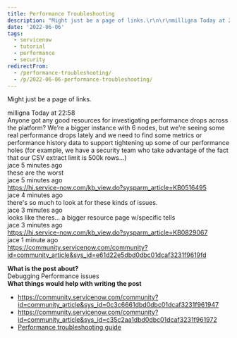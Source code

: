 ```yaml
---
title: Performance Troubleshooting
description: "Might just be a page of links.\r\n\r\nmilligna Today at 22:58\\\r\nAnyone got any good resources for investigating performance drops across the platform? We’re a bi..."
date: '2022-06-06'
tags:
  - servicenow
  - tutorial
  - performance
  - security
redirectFrom:
  - /performance-troubleshooting/
  - /p/2022-06-06-performance-troubleshooting/
---
```


<!--StartFragment-->

Might just be a page of links.

milligna Today at 22:58\
Anyone got any good resources for investigating performance drops across the platform? We’re a bigger instance with 6 nodes, but we’re seeing some real performance drops lately and we need to find some metrics or performance history data to support tightening up some of our performance holes (for example, we have a security team who take advantage of the fact that our CSV extract limit is 500k rows…)\
jace 5 minutes ago\
these are the worst\
jace 5 minutes ago\
<https://hi.service-now.com/kb_view.do?sysparm_article=KB0516495>\
jace 4 minutes ago\
there's so much to look at for these kinds of issues.\
jace 3 minutes ago\
looks like theres... a bigger resource page w/specific tells\
jace 3 minutes ago\
<https://hi.service-now.com/kb_view.do?sysparm_article=KB0829067>\
jace 1 minute ago\
<https://community.servicenow.com/community?id=community_article&sys_id=e61d22e5dbd0dbc01dcaf3231f9619fd>

<!--EndFragment-->

<!--StartFragment-->

**What is the post about?**\
Debugging Performance issues\
**What things would help with writing the post**

* <https://community.servicenow.com/community?id=community_article&sys_id=0c3c6661dbd0dbc01dcaf3231f961947>
* <https://community.servicenow.com/community?id=community_article&sys_id=c35c2aa1dbd0dbc01dcaf3231f961972>
* [Performance troubleshooting guide](https://hi.service-now.com/kb_view.do?sysparm_article=KB0516495)

<!--EndFragment-->
